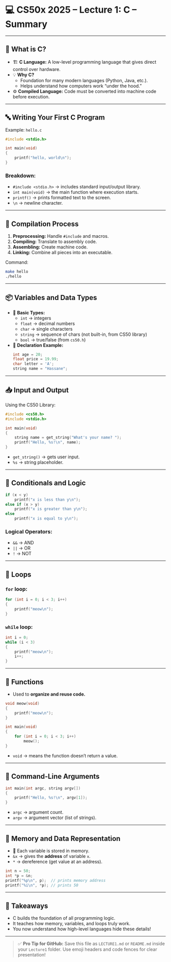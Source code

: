 
# 💻 CS50x 2025 – Lecture 1: C – Summary

---

## 🧠 What is C?
- 🏗️ **C Language:** A low-level programming language that gives direct control over hardware.
- 💡 **Why C?**
  - Foundation for many modern languages (Python, Java, etc.).
  - Helps understand how computers work “under the hood.”
- ⚙️ **Compiled Language:** Code must be converted into machine code before execution.

---

## 🔤 Writing Your First C Program
Example: `hello.c`
```c
#include <stdio.h>

int main(void)
{
    printf("hello, world\n");
}
```
### Breakdown:
- `#include <stdio.h>` → includes standard input/output library.
- `int main(void)` → the main function where execution starts.
- `printf()` → prints formatted text to the screen.
- `\n` → newline character.

---

## 🧩 Compilation Process
1. **Preprocessing:** Handle `#include` and macros.
2. **Compiling:** Translate to assembly code.
3. **Assembling:** Create machine code.
4. **Linking:** Combine all pieces into an executable.

Command:
```bash
make hello
./hello
```

---

## 📦 Variables and Data Types
- 🧮 **Basic Types:**
  - `int` → integers
  - `float` → decimal numbers
  - `char` → single characters
  - `string` → sequence of chars (not built-in, from CS50 library)
  - `bool` → true/false (from `cs50.h`)
- 🧠 **Declaration Example:**
  ```c
  int age = 20;
  float price = 19.99;
  char letter = 'A';
  string name = "Hassane";
  ```

---

## 📥 Input and Output
Using the CS50 Library:
```c
#include <cs50.h>
#include <stdio.h>

int main(void)
{
    string name = get_string("What's your name? ");
    printf("Hello, %s!\n", name);
}
```
- `get_string()` → gets user input.
- `%s` → string placeholder.

---

## 🔁 Conditionals and Logic
```c
if (x < y)
    printf("x is less than y\n");
else if (x > y)
    printf("x is greater than y\n");
else
    printf("x is equal to y\n");
```

### Logical Operators:
- `&&` → AND  
- `||` → OR  
- `!` → NOT  

---

## 🔂 Loops
### `for` loop:
```c
for (int i = 0; i < 3; i++)
{
    printf("meow\n");
}
```
### `while` loop:
```c
int i = 0;
while (i < 3)
{
    printf("meow\n");
    i++;
}
```

---

## 🧱 Functions
- Used to **organize and reuse code.**
```c
void meow(void)
{
    printf("meow\n");
}

int main(void)
{
    for (int i = 0; i < 3; i++)
        meow();
}
```
- `void` → means the function doesn’t return a value.

---

## 🔢 Command-Line Arguments
```c
int main(int argc, string argv[])
{
    printf("Hello, %s!\n", argv[1]);
}
```
- `argc` → argument count.
- `argv` → argument vector (list of strings).

---

## 🧮 Memory and Data Representation
- 💾 Each variable is stored in memory.
- `&x` → gives the **address** of variable `x`.
- `*` → dereference (get value at an address).

```c
int n = 50;
int *p = &n;
printf("%p\n", p);  // prints memory address
printf("%i\n", *p); // prints 50
```

---

## 🧠 Takeaways
- C builds the foundation of all programming logic.
- It teaches how memory, variables, and loops truly work.
- You now understand how high-level languages hide these details!

---

> ✅ **Pro Tip for GitHub:** Save this file as `LECTURE1.md` or `README.md` inside your `Lecture1` folder. Use emoji headers and code fences for clear presentation!
